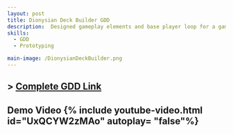```yaml
---
layout: post
title: Dionysian Deck Builder GDD
description:  Designed gameplay elements and base player loop for a game that combines RPG-style gameplay with deck building and card battle mechanics.
skills: 
  - GDD
  - Prototyping

main-image: /DionysianDeckBuilder.png
---
```

## > [Complete GDD Link](https://drive.google.com/drive/folders/1u0EkD7jE_I7gnAiQ1gv0s900-rWeAimR)

## Demo Video {% include youtube-video.html id="UxQCYW2zMAo" autoplay= "false"%}